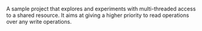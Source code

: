 A sample project that explores and experiments with multi-threaded access to a shared resource.
It aims at giving a higher priority to read operations over any write operations.
